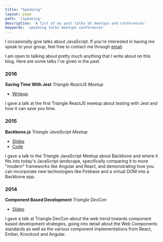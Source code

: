 ```yaml
---
title: "Speaking"
layout: page
path: '/speaking'
description: 'A list of my past talks at meetups and conferences'
keywords: 'speaking talks meetups conferences'
---
```


I occasionally give talks about JavaScript.  If you're interested in having me speak to your group, feel free to contact me through [email](ben@benmccormick.org).

I am open to talking about pretty much anything that I write about on this blog.  Here are some talks I've given in the past:

### 2016

**Saving Time With Jest** *Triangle ReactJS Meetup*

- [Writeup](http://benmccormick.org/2016/12/10/saving-time-with-jest/)

I gave a talk at the first Triangle ReactJS meetup about testing with Jest and how it can save you time.  

### 2015

**Backbone.js** *Triangle JavaScript Meetup*

- [Slides]( http://www.slideshare.net/BenMcCormick/backbonemeetup)
- [Code](https://github.com/benmccormick/bb-comments/tree/master)

I gave a talk to the Triangle JavaScript Meetup about Backbone and where it fits into today's JavaScript landscape, specifically comparing it to more "modern" frameworks like Angular and React, and demonstrating how you can incorporate new technologies like Firebase and a virtual DOM into a Backbone app.

### 2014

**Component Based Development** *Triangle DevCon*

- [Slides](http://www.slideshare.net/BenMcCormick/component-based-development)

I gave a talk at Triangle DevCon about the web trend towards component based development strategies, going into detail about the Web Components standards as well as the various component implementations from React, Ember, Knockout and Angular.
